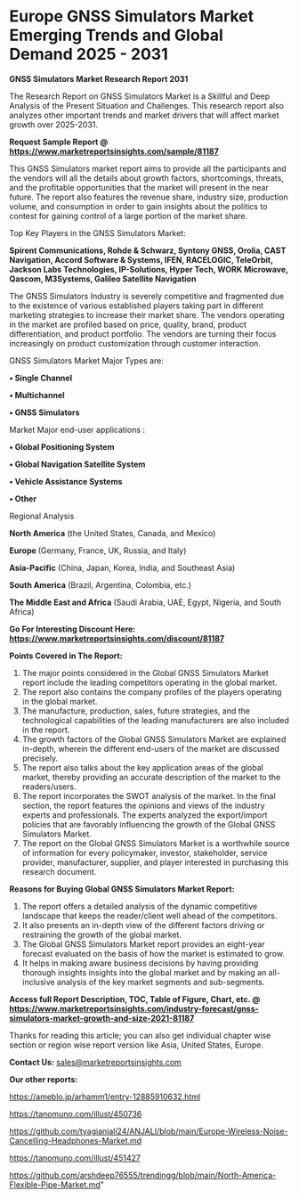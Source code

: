  # Europe GNSS Simulators Market Emerging Trends and Global Demand 2025 - 2031

<strong>GNSS Simulators Market Research Report 2031</strong>

The Research Report on GNSS Simulators Market is a Skillful and Deep Analysis of the Present Situation and Challenges. This research report also analyzes other important trends and market drivers that will affect market growth over 2025-2031.

<strong>Request Sample Report @ <a href=https://www.marketreportsinsights.com/sample/81187>https://www.marketreportsinsights.com/sample/81187</a></strong>

This GNSS Simulators market report aims to provide all the participants and the vendors will all the details about growth factors, shortcomings, threats, and the profitable opportunities that the market will present in the near future. The report also features the revenue share, industry size, production volume, and consumption in order to gain insights about the politics to contest for gaining control of a large portion of the market share.

Top Key Players in the GNSS Simulators Market:

<strong>Spirent Communications, Rohde & Schwarz, Syntony GNSS, Orolia, CAST Navigation, Accord Software & Systems, IFEN, RACELOGIC, TeleOrbit, Jackson Labs Technologies, IP-Solutions, Hyper Tech, WORK Microwave, Qascom, M3Systems, Galileo Satellite Navigation</strong>

The GNSS Simulators Industry is severely competitive and fragmented due to the existence of various established players taking part in different marketing strategies to increase their market share. The vendors operating in the market are profiled based on price, quality, brand, product differentiation, and product portfolio. The vendors are turning their focus increasingly on product customization through customer interaction.

GNSS Simulators Market Major Types are:

<strong>• Single Channel

• Multichannel

• GNSS Simulators</strong>

Market Major end-user applications :

<strong>• Global Positioning System

• Global Navigation Satellite System

• Vehicle Assistance Systems

• Other</strong>

Regional Analysis

</u><strong><b>North America</b></strong> (the United States, Canada, and Mexico)

<strong><b>Europe </b></strong>(Germany, France, UK, Russia, and Italy)

<strong><b>Asia-Pacific</b></strong> (China, Japan, Korea, India, and Southeast Asia)

<strong><b>South America</b></strong> (Brazil, Argentina, Colombia, etc.)

<strong><b>The Middle East and Africa</b></strong> (Saudi Arabia, UAE, Egypt, Nigeria, and South Africa)

<strong>Go For Interesting Discount Here: <a href=https://www.marketreportsinsights.com/discount/81187>https://www.marketreportsinsights.com/discount/81187</a></strong>

<strong>Points Covered in The Report:</strong>
<ol>
  <li>The major points considered in the Global GNSS Simulators Market report include the leading competitors operating in the global market.</li>
  <li>The report also contains the company profiles of the players operating in the global market.</li>
  <li>The manufacture, production, sales, future strategies, and the technological capabilities of the leading manufacturers are also included in the report.</li>
  <li>The growth factors of the Global GNSS Simulators Market are explained in-depth, wherein the different end-users of the market are discussed precisely.</li>
  <li>The report also talks about the key application areas of the global market, thereby providing an accurate description of the market to the readers/users.</li>
  <li>The report incorporates the SWOT analysis of the market. In the final section, the report features the opinions and views of the industry experts and professionals. The experts analyzed the export/import policies that are favorably influencing the growth of the Global GNSS Simulators Market.</li>
  <li>The report on the Global GNSS Simulators Market is a worthwhile source of information for every policymaker, investor, stakeholder, service provider, manufacturer, supplier, and player interested in purchasing this research document.</li>
</ol>
<strong>Reasons for Buying Global GNSS Simulators Market Report:</strong>

<ol>
  <li>The report offers a detailed analysis of the dynamic competitive landscape that keeps the reader/client well ahead of the competitors.</li>
  <li>It also presents an in-depth view of the different factors driving or restraining the growth of the global market.</li>
  <li>The Global GNSS Simulators Market report provides an eight-year forecast evaluated on the basis of how the market is estimated to grow.</li>
  <li>It helps in making aware business decisions by having providing thorough insights insights into the global market and by making an all-inclusive analysis of the key market segments and sub-segments.</li>
</ol>
<strong>Access full Report Description, TOC, Table of Figure, Chart, etc. @ <a href=https://www.marketreportsinsights.com/industry-forecast/gnss-simulators-market-growth-and-size-2021-81187>https://www.marketreportsinsights.com/industry-forecast/gnss-simulators-market-growth-and-size-2021-81187</a></strong>


Thanks for reading this article; you can also get individual chapter wise section or region wise report version like Asia, United States, Europe.

<strong>Contact Us:</strong>
sales@marketreportsinsights.com

<strong>Our other reports:</strong>

<a href=https://ameblo.jp/arhamm1/entry-12885910632.html>https://ameblo.jp/arhamm1/entry-12885910632.html</a>

<a href=https://tanomuno.com/illust/450736>https://tanomuno.com/illust/450736</a>

<a href=https://github.com/tyagianjali24/ANJALI/blob/main/Europe-Wireless-Noise-Cancelling-Headphones-Market.md>https://github.com/tyagianjali24/ANJALI/blob/main/Europe-Wireless-Noise-Cancelling-Headphones-Market.md</a>

<a href=https://tanomuno.com/illust/451427>https://tanomuno.com/illust/451427</a>

<a href=https://github.com/arshdeep76555/trendingg/blob/main/North-America-Flexible-Pipe-Market.md>https://github.com/arshdeep76555/trendingg/blob/main/North-America-Flexible-Pipe-Market.md</a>"
